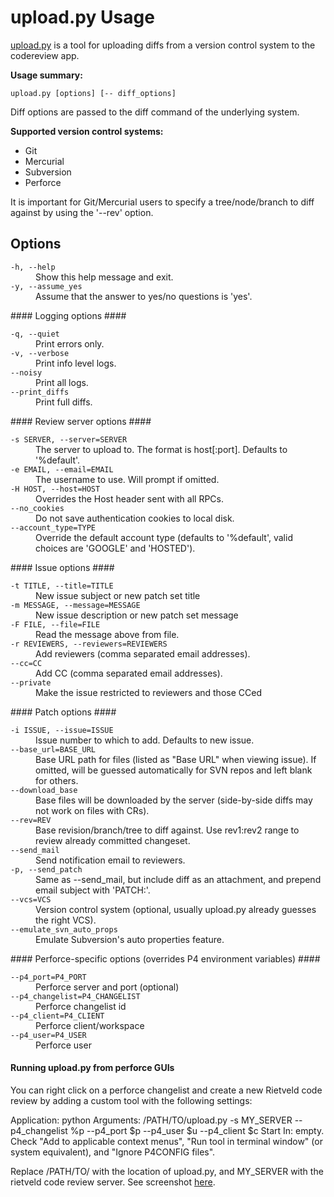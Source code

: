 <a href='Hidden comment: 
THIS PAGE IS AUTOGENERATED. DO NOT EDIT.
To update this page run tools/uploadopts2wiki.py
'></a>

# upload.py Usage #

[upload.py](http://codereview.appspot.com/static/upload.py) is a tool
for uploading diffs from a version control system to the codereview app.

**Usage summary:**

`upload.py [options] [-- diff_options]`

Diff options are passed to the diff command of the underlying system.

**Supported version control systems:**
  * Git
  * Mercurial
  * Subversion
  * Perforce

It is important for Git/Mercurial users to specify a tree/node/branch to diff
against by using the '--rev' option.


## Options ##
<dl>
<dt><code>-h, --help</code></dt>
<dd>Show this help message and exit.</dd>
<dt><code>-y, --assume_yes</code></dt>
<dd>Assume that the answer to yes/no questions is 'yes'.</dd>


</dl>
#### Logging options ####
<dl>
<dt><code>-q, --quiet</code></dt>
<dd>Print errors only.</dd>
<dt><code>-v, --verbose</code></dt>
<dd>Print info level logs.</dd>
<dt><code>--noisy</code></dt>
<dd>Print all logs.</dd>
<dt><code>--print_diffs</code></dt>
<dd>Print full diffs.</dd>


</dl>
#### Review server options ####
<dl>
<dt><code>-s SERVER, --server=SERVER</code></dt>
<dd>The server to upload to. The format is host[:port]. Defaults to '%default'.</dd>
<dt><code>-e EMAIL, --email=EMAIL</code></dt>
<dd>The username to use. Will prompt if omitted.</dd>
<dt><code>-H HOST, --host=HOST</code></dt>
<dd>Overrides the Host header sent with all RPCs.</dd>
<dt><code>--no_cookies</code></dt>
<dd>Do not save authentication cookies to local disk.</dd>
<dt><code>--account_type=TYPE</code></dt>
<dd>Override the default account type (defaults to '%default', valid choices are 'GOOGLE' and 'HOSTED').</dd>


</dl>
#### Issue options ####
<dl>
<dt><code>-t TITLE, --title=TITLE</code></dt>
<dd>New issue subject or new patch set title</dd>
<dt><code>-m MESSAGE, --message=MESSAGE</code></dt>
<dd>New issue description or new patch set message</dd>
<dt><code>-F FILE, --file=FILE</code></dt>
<dd>Read the message above from file.</dd>
<dt><code>-r REVIEWERS, --reviewers=REVIEWERS</code></dt>
<dd>Add reviewers (comma separated email addresses).</dd>
<dt><code>--cc=CC</code></dt>
<dd>Add CC (comma separated email addresses).</dd>
<dt><code>--private</code></dt>
<dd>Make the issue restricted to reviewers and those CCed</dd>


</dl>
#### Patch options ####
<dl>
<dt><code>-i ISSUE, --issue=ISSUE</code></dt>
<dd>Issue number to which to add. Defaults to new issue.</dd>
<dt><code>--base_url=BASE_URL</code></dt>
<dd>Base URL path for files (listed as "Base URL" when viewing issue).  If omitted, will be guessed automatically for SVN repos and left blank for others.</dd>
<dt><code>--download_base</code></dt>
<dd>Base files will be downloaded by the server (side-by-side diffs may not work on files with CRs).</dd>
<dt><code>--rev=REV</code></dt>
<dd>Base revision/branch/tree to diff against. Use rev1:rev2 range to review already committed changeset.</dd>
<dt><code>--send_mail</code></dt>
<dd>Send notification email to reviewers.</dd>
<dt><code>-p, --send_patch</code></dt>
<dd>Same as --send_mail, but include diff as an attachment, and prepend email subject with 'PATCH:'.</dd>
<dt><code>--vcs=VCS</code></dt>
<dd>Version control system (optional, usually upload.py already guesses the right VCS).</dd>
<dt><code>--emulate_svn_auto_props</code></dt>
<dd>Emulate Subversion's auto properties feature.</dd>


</dl>
#### Perforce-specific options (overrides P4 environment variables) ####
<dl>
<dt><code>--p4_port=P4_PORT</code></dt>
<dd>Perforce server and port (optional)</dd>
<dt><code>--p4_changelist=P4_CHANGELIST</code></dt>
<dd>Perforce changelist id</dd>
<dt><code>--p4_client=P4_CLIENT</code></dt>
<dd>Perforce client/workspace</dd>
<dt><code>--p4_user=P4_USER</code></dt>
<dd>Perforce user</dd>

</dl>

#### Running upload.py from perforce GUIs ####

You can right click on a perforce changelist and create a new Rietveld code review by adding a custom tool with the following settings:

Application: python Arguments: /PATH/TO/upload.py -s MY\_SERVER --p4\_changelist %p --p4\_port $p --p4\_user $u --p4\_client $c Start In: empty. Check "Add to applicable context menus", "Run tool in terminal window" (or system equivalent), and "Ignore P4CONFIG files".

Replace /PATH/TO/ with the location of upload.py, and MY\_SERVER with the rietveld code review server. See screenshot [here](http://alexmccarthy.net/Rietveld%20-%20P4V%20Custom%20Tool%20Settings.png).
